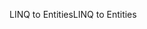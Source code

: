 <span data-ttu-id="196bb-101">LINQ to Entities</span><span class="sxs-lookup"><span data-stu-id="196bb-101">LINQ to Entities</span></span>